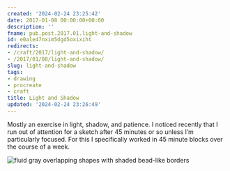 ```yaml
---
created: '2024-02-24 23:25:42'
date: 2017-01-08 00:00:00+00:00
description: ''
fname: pub.post.2017.01.light-and-shadow
id: e0ale47nxim5dgd5oxixiht
redirects:
- /craft/2017/light-and-shadow/
- /2017/01/08/light-and-shadow/
slug: light-and-shadow
tags:
- drawing
- procreate
- craft
title: Light and Shadow
updated: '2024-02-24 23:26:49'
---
```


Mostly an exercise in light, shadow, and patience. I noticed recently that I run out of attention for a sketch after 45 minutes or so unless I’m particularly focused. For this I specifically worked in 45 minute blocks over the course of a week.

![fluid gray overlapping shapes with shaded bead-like borders](assets/img/2017/cover-2017-01-08.jpg)